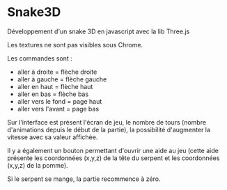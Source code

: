 Snake3D
=======

Développement d'un snake 3D en javascript avec la lib Three.js

Les textures ne sont pas visibles sous Chrome.

Les commandes sont :
  - aller à droite = flèche droite
  - aller à gauche = flèche gauche
  - aller en haut = flèche haut
  - aller en bas = flèche bas
  - aller vers le fond = page haut
  - aller vers l'avant = page bas
  
Sur l'interface est présent l'écran de jeu, le nombre de tours (nombre d'animations depuis le début de la partie), 
la possibilité d'augmenter la vitesse avec sa valeur affichée.

Il y a également un bouton permettant d'ouvrir une aide au jeu (cette aide présente les coordonnées (x,y,z) 
de la tête du serpent et les coordonnées (x,y,z) de la pomme).

Si le serpent se mange, la partie recommence à zéro.
